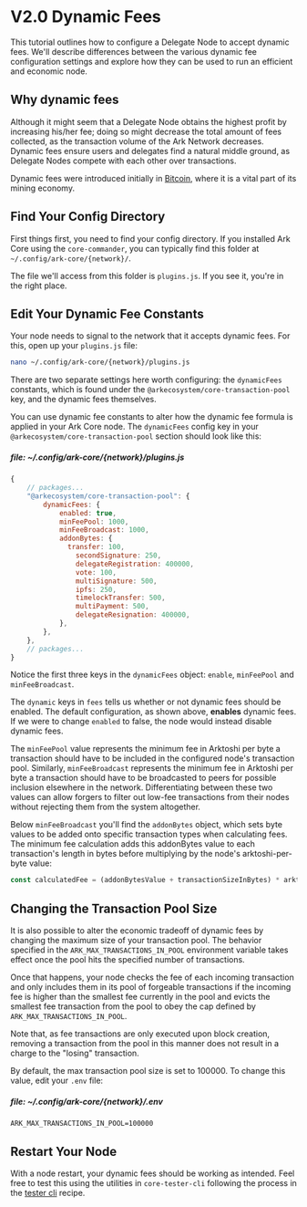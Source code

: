 # V2.0 Dynamic Fees

This tutorial outlines how to configure a Delegate Node to accept dynamic fees. We'll describe differences between the various dynamic fee configuration settings and explore how they can be used to run an efficient and economic node.

## Why dynamic fees

Although it might seem that a Delegate Node obtains the highest profit by increasing his/her fee; doing so might decrease the total amount of fees collected, as the transaction volume of the Ark Network decreases. Dynamic fees ensure users and delegates find a natural middle ground, as Delegate Nodes compete with each other over transactions.

Dynamic fees were introduced initially in [Bitcoin](https://en.bitcoin.it/wiki/Miner_fees), where it is a vital part of its mining economy.

## Find Your Config Directory

First things first, you need to find your config directory. If you installed Ark Core using the `core-commander`, you can typically find this folder at `~/.config/ark-core/{network}/`.

The file we'll access from this folder is `plugins.js`. If you see it, you're in the right place.

## Edit Your Dynamic Fee Constants

Your node needs to signal to the network that it accepts dynamic fees. For this, open up your `plugins.js` file:

```bash
nano ~/.config/ark-core/{network}/plugins.js
```

There are two separate settings here worth configuring: the `dynamicFees` constants, which is found under the `@arkecosystem/core-transaction-pool` key, and the dynamic fees themselves.

You can use dynamic fee constants to alter how the dynamic fee formula is applied in your Ark Core node. The `dynamicFees` config key in your `@arkecosystem/core-transaction-pool` section should look like this:

##### file: ~/.config/ark-core/{network}/plugins.js

```js
{
    // packages...
    "@arkecosystem/core-transaction-pool": {
        dynamicFees: {
            enabled: true,
            minFeePool: 1000,
            minFeeBroadcast: 1000,
            addonBytes: {
              transfer: 100,
                secondSignature: 250,
                delegateRegistration: 400000,
                vote: 100,
                multiSignature: 500,
                ipfs: 250,
                timelockTransfer: 500,
                multiPayment: 500,
                delegateResignation: 400000,
            },
        },
    },
    // packages...
}
```

Notice the first three keys in the `dynamicFees` object: `enable`, `minFeePool` and `minFeeBroadcast`.

The `dynamic` keys in `fees` tells us whether or not dynamic fees should be enabled. The default configuration, as shown above, **enables** dynamic fees. If we were to change `enabled` to false, the node would instead disable dynamic fees.

The `minFeePool` value represents the minimum fee in Arktoshi per byte a transaction should have to be included in the configured node's transaction pool. Similarly, `minFeeBroadcast` represents the minimum fee in Arktoshi per byte a transaction should have to be broadcasted to peers for possible inclusion elsewhere in the network. Differentiating between these two values can allow forgers to filter out low-fee transactions from their nodes without rejecting them from the system altogether.

Below `minFeeBroadcast` you'll find the `addonBytes` object, which sets byte values to be added onto specific transaction types when calculating fees. The minimum fee calculation adds this addonBytes value to each transaction's length in bytes before multiplying by the node's arktoshi-per-byte value:

```js
const calculatedFee = (addonBytesValue + transactionSizeInBytes) * arktoshiPerByte
```

## Changing the Transaction Pool Size

It is also possible to alter the economic tradeoff of dynamic fees by changing the maximum size of your transaction pool. The behavior specified in the `ARK_MAX_TRANSACTIONS_IN_POOL` environment variable takes effect once the pool hits the specified number of transactions.

Once that happens, your node checks the fee of each incoming transaction and only includes them in its pool of forgeable transactions if the incoming fee is higher than the smallest fee currently in the pool and evicts the smallest fee transaction from the pool to obey the cap defined by `ARK_MAX_TRANSACTIONS_IN_POOL`.

Note that, as fee transactions are only executed upon block creation, removing a transaction from the pool in this manner does not result in a charge to the "losing" transaction.

By default, the max transaction pool size is set to 100000. To change this value, edit your `.env` file:

##### file: ~/.config/ark-core/{network}/.env

```
ARK_MAX_TRANSACTIONS_IN_POOL=100000
```

## Restart Your Node

With a node restart, your dynamic fees should be working as intended. Feel free to test this using the utilities in `core-tester-cli` following the process in the [tester cli](https://docs.ark.io/tutorials/developer/tester-cli-transaction.html) recipe.
